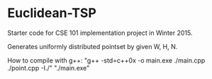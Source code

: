 # Euclidean-TSP
Starter code for CSE 101 implementation project in Winter 2015.

Generates uniformly distributed pointset by given W, H, N.

How to compile with g++:
"g++ -std=c++0x -o main.exe ./main.cpp ./point.cpp -I./"
"./main.exe"
